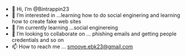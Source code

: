 - 👋 Hi, I’m @Bintrappin23
- 👀 I’m interested in ...learning how to do social enginering and learning how to create fake web sites
- 🌱 I’m currently learning ...social enginereing       
- 💞️ I’m looking to collaborate on ... phishing emails and getting people credentials and so on
- 📫 How to reach me ... smoove.ebk23@gmail.com

<!---
Bintrappin23/Bintrappin23 is a ✨ special ✨ repository because its `README.md` (this file) appears on your GitHub profile.
You can click the Preview link to take a look at your changes.
--->
